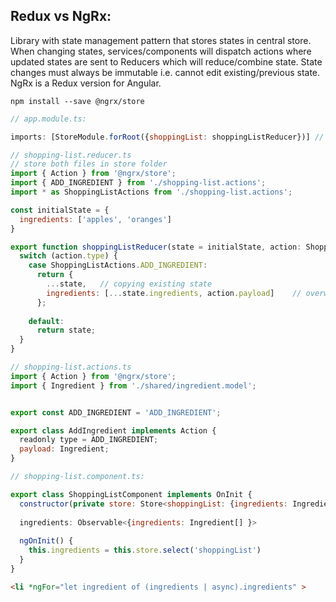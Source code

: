 ## Redux vs NgRx:
Library with state management pattern that stores states in central store. When changing states, services/components will dispatch actions where updated states are sent to 
Reducers which will reduce/combine state. State changes must always be immutable i.e. cannot edit existing/previous state. NgRx is a Redux version for Angular. 

```
npm install --save @ngrx/store
```

```javascript
// app.module.ts:

imports: [StoreModule.forRoot({shoppingList: shoppingListReducer})] // tells NgRx where to find reducer
```

```javascript
// shopping-list.reducer.ts
// store both files in store folder
import { Action } from '@ngrx/store';
import { ADD_INGREDIENT } from './shopping-list.actions';
import * as ShoppingListActions from './shopping-list.actions'; 

const initialState = {
  ingredients: ['apples', 'oranges']
}

export function shoppingListReducer(state = initialState, action: ShoppingListActions.AddIngredient) {
  switch (action.type) {
    case ShoppingListActions.ADD_INGREDIENT:
      return {
        ...state,   // copying existing state
        ingredients: [...state.ingredients, action.payload]    // overwriting ingredients state
      };
      
    default: 
      return state;
  }
}
```

```javascript
// shopping-list.actions.ts
import { Action } from '@ngrx/store';
import { Ingredient } from './shared/ingredient.model';


export const ADD_INGREDIENT = 'ADD_INGREDIENT';

export class AddIngredient implements Action {
  readonly type = ADD_INGREDIENT;
  payload: Ingredient;
}

```

```javascript
// shopping-list.component.ts:

export class ShoppingListComponent implements OnInit {
  constructor(private store: Store<shoppingList: {ingredients: Ingredient[]}}> ) {}  // type is key chosen in app-module
  
  ingredients: Observable<{ingredients: Ingredient[] }>
  
  ngOnInit() {
    this.ingredients = this.store.select('shoppingList')
  }
}


```

```html
<li *ngFor="let ingredient of (ingredients | async).ingredients" >
```
